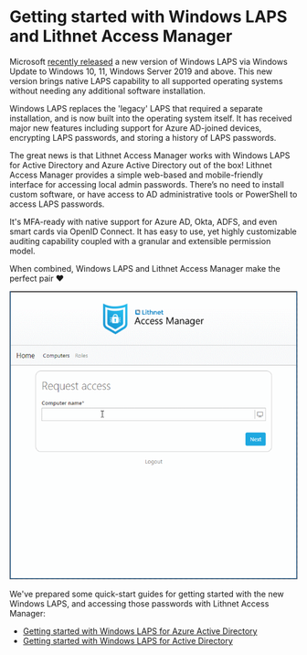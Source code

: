 # Getting started with Windows LAPS and Lithnet Access Manager

Microsoft [recently released](https://techcommunity.microsoft.com/t5/windows-it-pro-blog/by-popular-demand-windows-laps-available-now/ba-p/3788747) a new version of Windows LAPS via Windows Update to Windows 10, 11, Windows Server 2019 and above. This new version brings native LAPS capability to all supported operating systems without needing any additional software installation. 

Windows LAPS replaces the 'legacy' LAPS that required a separate installation, and is now built into the operating system itself. It has received major new features including support for Azure AD-joined devices, encrypting LAPS passwords, and storing a history of LAPS passwords.

The great news is that Lithnet Access Manager works with Windows LAPS for Active Directory and Azure Active Directory out of the box! Lithnet Access Manager provides a simple web-based and mobile-friendly interface for accessing local admin passwords. There’s no need to install custom software, or have access to AD administrative tools or PowerShell to access LAPS passwords.

It's MFA-ready with native support for Azure AD, Okta, ADFS, and even smart cards via OpenID Connect. It has easy to use, yet highly customizable auditing capability coupled with a granular and extensible permission model.

When combined, Windows LAPS and Lithnet Access Manager make the perfect pair ❤

![](../../.gitbook/assets/web-request-laps.gif)

We've prepared some quick-start guides for getting started with the new Windows LAPS, and accessing those passwords with Lithnet Access Manager:

* [Getting started with Windows LAPS for Azure Active Directory](getting-started-with-windows-laps-for-azuread.md)
* [Getting started with Windows LAPS for Active Directory](getting-started-with-windows-laps-for-ad.md)

